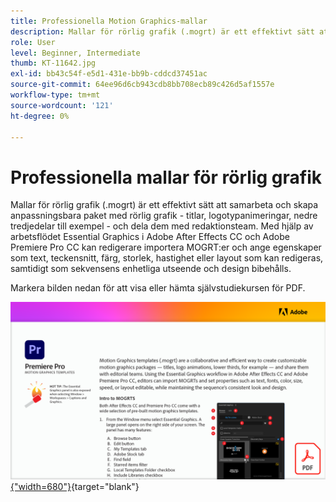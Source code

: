```yaml
---
title: Professionella Motion Graphics-mallar
description: Mallar för rörlig grafik (.mogrt) är ett effektivt sätt att samarbeta och skapa anpassningsbara paket med rörlig grafik - titlar, logotypanimeringar, lower thirds och dela dem med redaktionsteam
role: User
level: Beginner, Intermediate
thumb: KT-11642.jpg
exl-id: bb43c54f-e5d1-431e-bb9b-cddcd37451ac
source-git-commit: 64ee96d6cb943cdb8bb708ecb89c426d5af1557e
workflow-type: tm+mt
source-wordcount: '121'
ht-degree: 0%

---
```


# Professionella mallar för rörlig grafik

Mallar för rörlig grafik (.mogrt) är ett effektivt sätt att samarbeta och skapa anpassningsbara paket med rörlig grafik - titlar, logotypanimeringar, nedre tredjedelar till exempel - och dela dem med redaktionsteam. Med hjälp av arbetsflödet Essential Graphics i Adobe After Effects CC och Adobe Premiere Pro CC kan redigerare importera MOGRT:er och ange egenskaper som text, teckensnitt, färg, storlek, hastighet eller layout som kan redigeras, samtidigt som sekvensens enhetliga utseende och design bibehålls.

Markera bilden nedan för att visa eller hämta självstudiekursen för PDF.

[![Bild på första sidan av självstudiekursen](assets/MORGTs.png){&quot;width=680&quot;}](assets/Adobe-Premiere-Pro-Motion-Graphics-Templates.pdf){target="blank"}
